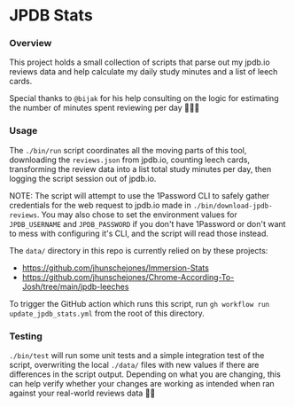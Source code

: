 # JPDB Stats

### Overview
This project holds a small collection of scripts that parse out my jpdb.io reviews data and help calculate my daily study minutes and a list of leech cards.

Special thanks to `@bijak` for his help consulting on the logic for estimating the number of minutes spent reviewing per day 🫶🏻✨

### Usage
The `./bin/run` script coordinates all the moving parts of this tool, downloading the `reviews.json` from jpdb.io, counting leech cards, transforming the review data into a list total study minutes per day, then logging the script session out of jpdb.io.

NOTE: The script will attempt to use the 1Password CLI to safely gather credentials for the web request to jpdb.io made in `./bin/download-jpdb-reviews`. You may also chose to set the environment values for `JPDB_USERNAME` and `JPDB_PASSWORD` if you don't have 1Password or don't want to mess with configuring it's CLI, and the script will read those instead.

The `data/` directory in this repo is currently relied on by these projects:
- https://github.com/jhunschejones/Immersion-Stats
- https://github.com/jhunschejones/Chrome-According-To-Josh/tree/main/jpdb-leeches

To trigger the GitHub action which runs this script, run `gh workflow run update_jpdb_stats.yml` from the root of this directory.

### Testing
`./bin/test` will run some unit tests and a simple integration test of the script, overwriting the local `./data/` files with new values if there are differences in the script output. Depending on what you are changing, this can help verify whether your changes are working as intended when ran against your real-world reviews data 👍🏻
